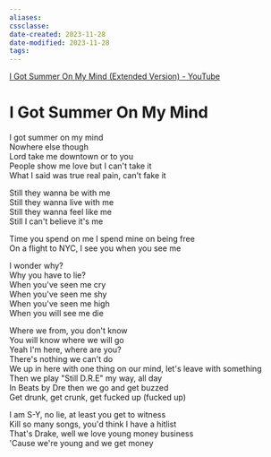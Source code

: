 ```yaml
---
aliases: 
cssclasse: 
date-created: 2023-11-28
date-modified: 2023-11-28
tags: 
---
```

[I Got Summer On My Mind (Extended Version) - YouTube](https://www.youtube.com/watch?v=M4cGLvZoO78)

# I Got Summer On My Mind

I got summer on my mind  
Nowhere else though  
Lord take me downtown or to you  
People show me love but I can't take it  
What I said was true real pain, can't fake it

Still they wanna be with me  
Still they wanna live with me  
Still they wanna feel like me  
Still I can't believe it's me

Time you spend on me I spend mine on being free  
On a flight to NYC, I see you when you see me

I wonder why?  
Why you have to lie?  
When you've seen me cry  
When you've seen me shy  
When you've seen me high  
When you will see me die

Where we from, you don't know  
You will know where we will go  
Yeah I'm here, where are you?  
There's nothing we can't do  
We up in here with one thing on our mind, let's leave with something  
Then we play "Still D.R.E" my way, all day  
In Beats by Dre then we go and get buzzed  
Get drunk, get crunk, get fucked up (fucked up)

I am S-Y, no lie, at least you get to witness  
Kill so many songs, you'd think I have a hitlist  
That's Drake, well we love young money business  
'Cause we're young and we get money
